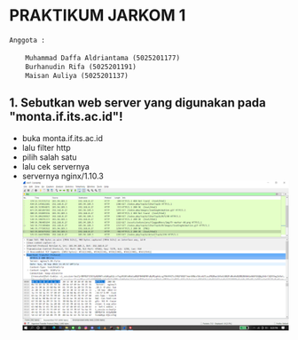 # PRAKTIKUM JARKOM 1
```
Anggota :

	Muhammad Daffa Aldriantama (5025201177)
	Burhanudin Rifa (5025201191)
	Maisan Auliya (5025201137)

```
## 1.  Sebutkan web server yang digunakan pada "monta.if.its.ac.id"! 
* buka monta.if.its.ac.id
* lalu filter http
* pilih salah satu
* lalu cek servernya
* servernya nginx/1.10.3
![Alt text](/image/Jarkom1-1.png "Gambar 1")

